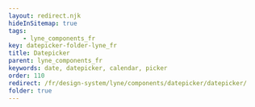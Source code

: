 ```yaml
---
layout: redirect.njk
hideInSitemap: true
tags: 
    - lyne_components_fr
key: datepicker-folder-lyne_fr
title: Datepicker
parent: lyne_components_fr
keywords: date, datepicker, calendar, picker
order: 110
redirect: /fr/design-system/lyne/components/datepicker/datepicker/
folder: true
---
```

